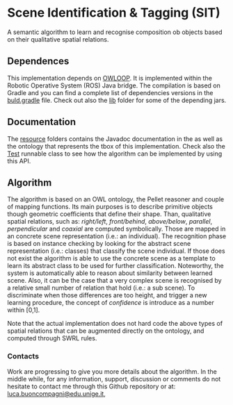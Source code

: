 # Scene Identification & Tagging (SIT)

A semantic algorithm to learn and recognise composition ob objects based on their qualitative spatial relations.

## Dependences
 
This implementation depends on [OWLOOP](https://github.com/EmaroLab/owloop). 
It is implemented within the Robotic Operative System (ROS) Java bridge.
The compilation is based on Gradle and you can find a complete list of dependencies versions 
in the [buld.gradle](https://github.com/EmaroLab/scene_identification_tagging/blob/sit_owloop/sit/build.gradle) file.
Check out also the [lib](https://github.com/EmaroLab/scene_identification_tagging/tree/sit_owloop/sit/lib)
folder for some of the depending jars.

## Documentation

The [resource](https://github.com/EmaroLab/scene_identification_tagging/tree/sit_owloop/resources/) 
folders contains the Javadoc documentation in the as well as the ontology that represents the tbox
of this implementation.
Check also the [Test](https://github.com/EmaroLab/scene_identification_tagging/blob/sit_owloop/sit/src/main/java/it/emarolab/scene_identification_tagging/Test.java)
runnable class to see how the algorithm can be implemented by using this API.

## Algorithm

The algorithm is based on an OWL ontology, the Pellet reasoner and couple of mapping functions.
Its main purposes is to describe primitive objects though geometric coefficients that
define their shape. Than, qualitative spatial relations, such as: *right/left*, *front/behind*, *above/below*,
*parallel*, *perpendicular* and *coaxial* are computed symbolically. Those are mapped in an concrete scene
representation (i.e.: an individual). The recognition phase is based on instance checking by looking
for the abstract scene representation (i.e.: classes) that classify the scene individual.
If those does not exist the algorithm is able to use the concrete scene as a template to 
learn its abstract class to be used for further classification. Noteworthy, the
system is automatically able to reason about similarity between learned scene. 
Also, it can be the case that a very complex scene is recognised by a relative small number of relation
that hold (i.e.: a sub scene). To discriminate when those differences are too height, and
trigger a new learning procedure, the concept of *confidence* is introduce as a number within [0,1].

Note that the actual implementation does not hard code the above types of spatial relations that can
be augmented directly on the ontology, and computed through SWRL rules. 
 
### Contacts

Work are progressing to give you more details about the algorithm.
In the middle while, for any information, support, discussion or comments do not hesitate to contact me through this Github repository or at: 
[luca.buoncompagni@edu.unige.it](mailto:luca.buoncompagni@edu.unige.it), 
